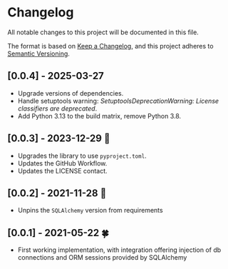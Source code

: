 # Changelog

All notable changes to this project will be documented in this file.

The format is based on [Keep a Changelog](https://keepachangelog.com/en/1.0.0/),
and this project adheres to [Semantic Versioning](https://semver.org/spec/v2.0.0.html).

## [0.0.4] - 2025-03-27

- Upgrade versions of dependencies.
- Handle setuptools warning: _SetuptoolsDeprecationWarning: License classifiers are deprecated_.
- Add Python 3.13 to the build matrix, remove Python 3.8.

## [0.0.3] - 2023-12-29 :christmas_tree:

- Upgrades the library to use `pyproject.toml`.
- Updates the GitHub Workflow.
- Updates the LICENSE contact.

## [0.0.2] - 2021-11-28 :sheep:

- Unpins the `SQLAlchemy` version from requirements

## [0.0.1] - 2021-05-22 :four_leaf_clover:

- First working implementation, with integration offering injection of
  db connections and ORM sessions provided by SQLAlchemy
